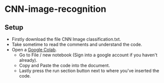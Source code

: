 # CNN-image-recognition #

## Setup ##

* Firstly download the file CNN Image classification.txt.
* Take sometime to read the comments and understand the code.
* Open a [Google Colab](http://www.google.fr/).
  * Go to File / new notebook (Sign into a google account if you haven't already).
  * Copy and Paste the code into the document.
  * Lastly press the run section button next to where you've inserted the code.
  




